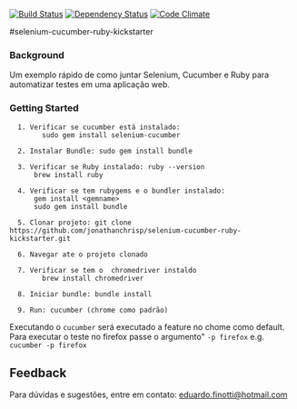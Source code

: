 [![Build Status](https://travis-ci.org/jonathanchrisp/Selenium-Cucumber-Ruby-Kickstarter.png?branch=master)](https://travis-ci.org/jonathanchrisp/Selenium-Cucumber-Ruby-Kickstarter)
[![Dependency Status](https://gemnasium.com/jonathanchrisp/selenium-cucumber-ruby-kickstarter.png)](https://gemnasium.com/jonathanchrisp/selenium-cucumber-ruby-kickstarter)
[![Code Climate](https://codeclimate.com/github/jonathanchrisp/Selenium-Cucumber-Ruby-Kickstarter.png)](https://codeclimate.com/github/jonathanchrisp/Selenium-Cucumber-Ruby-Kickstarter)

#selenium-cucumber-ruby-kickstarter

### Background

Um exemplo rápido de como juntar Selenium, Cucumber e Ruby para automatizar testes em uma aplicação web.

### Getting Started

      1. Verificar se cucumber está instalado:
            sudo gem install selenium-cucumber
            
      2. Instalar Bundle: sudo gem install bundle
      
      3. Verificar se Ruby instalado: ruby --version
	      brew install ruby  
      
      4. Verificar se tem rubygems e o bundler instalado: 
	      gem install <gemname>
	      sudo gem install bundle
            
      5. Clonar projeto: git clone https://github.com/jonathanchrisp/selenium-cucumber-ruby-kickstarter.git
      
      6. Navegar ate o projeto clonado
      
      7. Verificar se tem o  chromedriver instaldo
            brew install chromedriver
            
      8. Iniciar bundle: bundle install
      
      9. Run: cucumber (chrome como padrão) 



Executando o `cucumber`  será executado a feature no chome como default. Para executar o teste no firefox passe o argumento" `-p firefox`  e.g. `cucumber -p firefox`

## Feedback
Para dúvidas e sugestões, entre em contato: eduardo.finotti@hotmail.com
